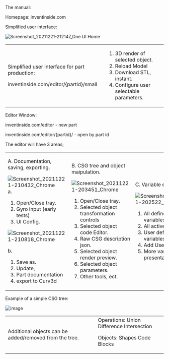 The manual:

Homepage:
 inventinside.com


Simplified user interface:

![Screenshot_20211221-212147_One UI Home](https://user-images.githubusercontent.com/13043545/147024183-1ff1d1a8-bd50-4256-90a9-90660f78ecd5.jpg)

<table>
<tr>
 <td>
  
Simplified user interface for part production:
  
 inventinside.com/editor/{partid}/small

 </td>
  <td>

1. 3D render of selected object.
2. Reload Model 
3. Download STL, instant.
4. Configure user selectable parameters. 

 </td>
 </tr>
</table>




Editor Window:

 inventinside.com/editor - new part
 
 inventinside.com/editor/{partid}/ - open by part id 
 
 The editor will have 3 areas;
 
<table>
 <tr>
  <td>
 
 A. Documentation, saving, exporting.
 
 ![Screenshot_20211221-210432_Chrome](https://user-images.githubusercontent.com/13043545/147022645-2b6c6295-d83b-4685-98c4-1e1b339a41a0.jpg)
a.
1. Open/Close tray.
2. Gyro input (early tests)
3. UI Config.

![Screenshot_20211221-210818_Chrome](https://user-images.githubusercontent.com/13043545/147023014-a6772298-7cf2-483c-a814-a374efd46f41.jpg)

b.
1. Save as.
2. Update,
3. Part documentation 
4. export to Curv3d

 </td>
  
  <td>
 
  B. CSG tree and object maipulation.
 
 ![Screenshot_20211221-203451_Chrome](https://user-images.githubusercontent.com/13043545/147020040-6075fe90-55e4-462e-bfe6-31819a8ca3f1.jpg)
1. Open/Close tray.
2. Selected object transformation controls
3. Selected object code Editor.
4. Raw CSG description json.
5. Selected object render preview.
6. Selected object parameters.
7. Other tools, ect.
 </td><td>
  
  C. Variable editor 
 
![Screenshot_20211221-202522_Chrome](https://user-images.githubusercontent.com/13043545/147019329-54f888f9-ea39-405b-b784-237b36a0324c.jpg)

1. All defined scope variables.
2. All active variables.
3. User defined variables.
4. Add User variables.
5. More variable presentation options.
</td></tr>
</table>


Example of a simple CSG tree:

![image](https://user-images.githubusercontent.com/13043545/147090980-9bc43bb3-0dff-47b7-952e-333685ea0af0.png)

<table>
 <tr>
  <td>
   Additional objects can be added/removed from the tree.
 

   
  
  </td>
  <td>
      Operations:
    Union
    Difference
    Intersection
   
   Objects:
    Shapes
    Code Blocks
  </td>
 </tr>
</table>
